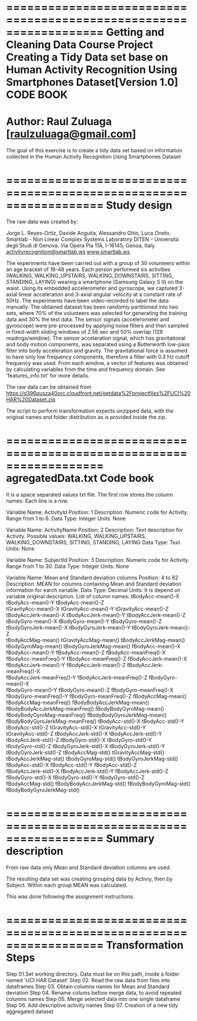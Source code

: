 ==================================================================
Getting and Cleaning Data Course Project
Creating a Tidy Data set base on Human Activity Recognition Using Smartphones Dataset[Version 1.0]
CODE BOOK
==================================================================
Author: Raul Zuluaga [raulzuluaga@gmail.com]
==================================================================

The goal of this exercise is to create a tidy data set based on information collected in the Human Activity Recognition Using Smartphones Dataset

==================================================================
Study design
==================================================================
The raw data was created by:

Jorge L. Reyes-Ortiz, Davide Anguita, Alessandro Ghio, Luca Oneto.
Smartlab - Non Linear Complex Systems Laboratory
DITEN - Università degli Studi di Genova.
Via Opera Pia 11A, I-16145, Genoa, Italy.
activityrecognition@smartlab.ws
www.smartlab.ws

The experiments have been carried out with a group of 30 volunteers within an age bracket of 19-48 years. Each person performed six activities (WALKING, WALKING_UPSTAIRS, WALKING_DOWNSTAIRS, SITTING, STANDING, LAYING) wearing a smartphone (Samsung Galaxy S II) on the waist. Using its embedded accelerometer and gyroscope, we captured 3-axial linear acceleration and 3-axial angular velocity at a constant rate of 50Hz. The experiments have been video-recorded to label the data manually. The obtained dataset has been randomly partitioned into two sets, where 70% of the volunteers was selected for generating the training data and 30% the test data. 
The sensor signals (accelerometer and gyroscope) were pre-processed by applying noise filters and then sampled in fixed-width sliding windows of 2.56 sec and 50% overlap (128 readings/window). The sensor acceleration signal, which has gravitational and body motion components, was separated using a Butterworth low-pass filter into body acceleration and gravity. The gravitational force is assumed to have only low frequency components, therefore a filter with 0.3 Hz cutoff frequency was used. From each window, a vector of features was obtained by calculating variables from the time and frequency domain. See 'features_info.txt' for more details. 

The raw data can be obtained from 
https://d396qusza40orc.cloudfront.net/getdata%2Fprojectfiles%2FUCI%20HAR%20Dataset.zip 

The script to perform transformation expects unzipped data, with the original names and folder distribution as is provided inside the zip. 

==================================================================
agregatedData.txt Code book
==================================================================
It is a  space separated values txt file. The first row stores the column names. Each line is a row.

Variable Name: ActivityId
Position: 1
Description: Numeric code for Activity. Range from 1 to 6.
Data Type: Integer
Units: None

Variable Name: ActivityName
Position: 2
Description: Text description for Activity. Possible values: WALKING, WALKING_UPSTAIRS, WALKING_DOWNSTAIRS, SITTING, STANDING, LAYING
Data Type: Text
Units: None

Variable Name: SubjectId
Position: 3
Description: Numeric code for Activity. Range from 1 to 30.
Data Type: Integer
Units: None

Variable Name: Mean and Standard deviation columns
Position: 4 to 82
Description: MEAN for columns containing  Mean and Standard deviation information for earch variable.
Data Type: Decimal
Units: It is depend on variable original description.
List of column names:
tBodyAcc-mean()-X               tBodyAcc-mean()-Y               tBodyAcc-mean()-Z              
tGravityAcc-mean()-X            tGravityAcc-mean()-Y            tGravityAcc-mean()-Z           
tBodyAccJerk-mean()-X           tBodyAccJerk-mean()-Y           tBodyAccJerk-mean()-Z          
tBodyGyro-mean()-X              tBodyGyro-mean()-Y              tBodyGyro-mean()-Z             
tBodyGyroJerk-mean()-X          tBodyGyroJerk-mean()-Y          tBodyGyroJerk-mean()-Z         
tBodyAccMag-mean()              tGravityAccMag-mean()           tBodyAccJerkMag-mean()         
tBodyGyroMag-mean()             tBodyGyroJerkMag-mean()         fBodyAcc-mean()-X              
fBodyAcc-mean()-Y               fBodyAcc-mean()-Z               fBodyAcc-meanFreq()-X          
fBodyAcc-meanFreq()-Y           fBodyAcc-meanFreq()-Z           fBodyAccJerk-mean()-X          
fBodyAccJerk-mean()-Y           fBodyAccJerk-mean()-Z           fBodyAccJerk-meanFreq()-X      
fBodyAccJerk-meanFreq()-Y       fBodyAccJerk-meanFreq()-Z       fBodyGyro-mean()-X             
fBodyGyro-mean()-Y              fBodyGyro-mean()-Z              fBodyGyro-meanFreq()-X         
fBodyGyro-meanFreq()-Y          fBodyGyro-meanFreq()-Z          fBodyAccMag-mean()             
fBodyAccMag-meanFreq()          fBodyBodyAccJerkMag-mean()      fBodyBodyAccJerkMag-meanFreq() 
fBodyBodyGyroMag-mean()         fBodyBodyGyroMag-meanFreq()     fBodyBodyGyroJerkMag-mean()    
fBodyBodyGyroJerkMag-meanFreq() tBodyAcc-std()-X                tBodyAcc-std()-Y               
tBodyAcc-std()-Z                tGravityAcc-std()-X             tGravityAcc-std()-Y            
tGravityAcc-std()-Z             tBodyAccJerk-std()-X            tBodyAccJerk-std()-Y           
tBodyAccJerk-std()-Z            tBodyGyro-std()-X               tBodyGyro-std()-Y              
tBodyGyro-std()-Z               tBodyGyroJerk-std()-X           tBodyGyroJerk-std()-Y          
tBodyGyroJerk-std()-Z           tBodyAccMag-std()               tGravityAccMag-std()           
tBodyAccJerkMag-std()           tBodyGyroMag-std()              tBodyGyroJerkMag-std()         
fBodyAcc-std()-X                fBodyAcc-std()-Y                fBodyAcc-std()-Z               
fBodyAccJerk-std()-X            fBodyAccJerk-std()-Y            fBodyAccJerk-std()-Z           
fBodyGyro-std()-X               fBodyGyro-std()-Y               fBodyGyro-std()-Z              
fBodyAccMag-std()               fBodyBodyAccJerkMag-std()       fBodyBodyGyroMag-std()         
fBodyBodyGyroJerkMag-std() 

==================================================================
Summary description
==================================================================
From raw data only Mean and Standard deviation columns are used.

The resulting data set was creating grouping data by Activiy, then by Subject. Within each group MEAN was calculated.

This was done following the assignment instructions.

==================================================================
Transformation Steps
==================================================================
 Step 01.Set working directory. Data must be on this path, inside a folder named 'UCI HAR Dataset' 
 Step 02. Read the raw data from files into dataframes
 Step 03. Obtain columns names for Mean and Standard deviation
 Step 04. Rename colums before merge data, to avoid repeated columns names
 Step 05. Merge selected data into one single dataframe
 Step 06. Add descriptive activity names
 Step 07. Creation of a new tidy aggregated dataset

